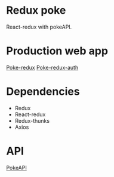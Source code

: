 
# Redux poke

React-redux with pokeAPI.

# Production web app
[Poke-redux](https://redux-poke.netlify.app/)
[Poke-redux-auth](https://poke-redux-auth.netlify.app/login)

# Dependencies
- Redux
- React-redux
- Redux-thunks
- Axios

# API
[PokeAPI](https://pokeapi.co/)